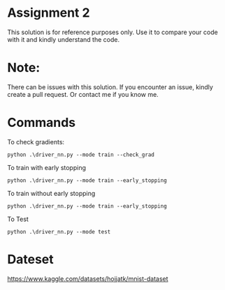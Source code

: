 
# Assignment 2 

This solution is for reference purposes only. Use it to compare your code with it and kindly understand the code.

# Note: 
There can be issues with this solution. If you encounter an issue, kindly create a pull request. Or contact me if you know me.  

# Commands
To check gradients: 
```
python .\driver_nn.py --mode train --check_grad  
```

To train with early stopping 
```
python .\driver_nn.py --mode train --early_stopping 
```

To train without early stopping
```
python .\driver_nn.py --mode train --early_stopping 
```

To Test 
```
python .\driver_nn.py --mode test
```

# Dateset
https://www.kaggle.com/datasets/hojjatk/mnist-dataset